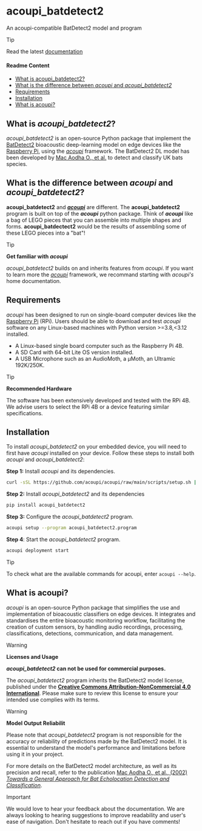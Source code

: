 # acoupi_batdetect2
An acoupi-compatible BatDetect2 model and program

> [!TIP]
> Read the latest [documentation](https://acoupi.github.io/acoupi_batdetect2/)

#### Readme Content
- [What is acoupi_batdetect2?](#what-is-acoupi_batdetect2)
- [What is the difference between _acoupi_ and _acoupi_batdetect2_](#what-is-the-difference-between-acoupi-and-acoupi_batdetect2)
- [Requirements](#requirements)
- [Installation](#installation)
- [What is acoupi?](#what-is-acoupi)

## What is _acoupi_batdetect2_?
*acoupi_batdetect2* is an open-source Python package that implement the [BatDetect2](https://github.com/macaodha/batdetect2) bioacoustic deep-learning model on edge devices like the [Raspberry Pi](https://www.raspberrypi.org/), using the [_acoupi_](https://acoupi.github.io/acoupi) framework. The BatDetect2 DL model has been developed by [Mac Aodha O., et al.](https://doi.org/10.1101/2022.12.14.520490) to detect and classify UK bats species. 

## What is the difference between _acoupi_ and _acoupi_batdetect2_?

__acoupi_batdetect2__ and [___acoupi___](https://acoupi.github.io/acoupi) are different. The __acoupi_batdetect2__ program is built on top of the ___acoupi___ python package. Think of ___acoupi___ like a bag of LEGO pieces that you can assemble into multiple shapes and forms. __acoupi_batdectect2__ would be the results of assembling some of these LEGO pieces into a "bat"!

> [!TIP]
> **Get familiar with _acoupi_**
>
> *acoupi_batdetect2* builds on and inherits features from _acoupi_. If you want to learn more the [_acoupi_](https://acoupi.github.io/acoupi) framework, we recommand starting with _acoupi's_ home documentation. 

## Requirements
_acoupi_ has been designed to run on single-board computer devices like the [Raspberry Pi](https://www.raspberrypi.org/) (RPi).
Users should be able to download and test _acoupi_ software on any Linux-based machines with Python version >=3.8,<3.12 installed.

- A Linux-based single board computer such as the Raspberry Pi 4B. 
- A SD Card with 64-bit Lite OS version installed.
- A USB Microphone such as an AudioMoth, a µMoth, an Ultramic 192K/250K.

> [!TIP] 
> **Recommended Hardware**
>
> The software has been extensively developed and tested with the RPi 4B. We advise users to select the RPi 4B or a device featuring similar specifications.

## Installation

To install *acoupi_batdetect2* on your embedded device, you will need to first have _acoupi_ installed on your device. Follow these steps to install both _acoupi_ and _acoupi_batdetect2_:


**Step 1:** Install _acoupi_ and its dependencies. 
```bash
curl -sSL https://github.com/acoupi/acoupi/raw/main/scripts/setup.sh | bash
```

**Step 2:** Install *acoupi_batdetect2* and its dependencies

```bash
pip install acoupi_batdetect2
```

**Step 3:** Configure the *acoupi_batdetect2* program.

```bash
acoupi setup --program acoupi_batdetect2.program
```

**Step 4**: Start the *acoupi_batdetect2* program.

```bash
acoupi deployment start
```

> [!TIP] 
> To check what are the available commands for acoupi, enter `acoupi --help`.


## What is acoupi?

_acoupi_ is an open-source Python package that simplifies the use and implementation of bioacoustic classifiers on edge devices. 
It integrates and standardises the entire bioacoustic monitoring workflow, facilitating the creation of custom sensors, by handling audio recordings, processing, classifications, detections, communication, and data management.

> [!WARNING] 
> **Licenses and Usage**
>
>**_acoupi_batdetect2_ can not be used for commercial purposes.** 
>
>  The *acoupi_batdetect2* program inherits the BatDetect2 model license, published under the [__Creative Commons Attribution-NonCommercial 4.0 International__](https://github.com/macaodha/batdetect2?tab=License-1-ov-file#readme). Please make sure to review this license to ensure your intended use complies with its terms.

> [!WARNING]
> **Model Output Reliabilit**
>
> Please note that *acoupi_batdetect2* program is not responsible for the accuracy or reliability of predictions made by the BatDetect2 model. It is essential to understand the model's performance and limitations before using it in your project.
> 
> For more details on the BatDetect2 model architecture, as well as its precision and recall, refer to the publication [Mac Aodha O., et al., (2002) _Towards a General Approach for Bat Echolocation Detection and Classification_](https://doi.org/10.1101/2022.12.14.520490).

> [!IMPORTANT]
> We would love to hear your feedback about the documentation. We are always looking to hearing suggestions to improve readability and user's ease of navigation. Don't hesitate to reach out if you have comments!
